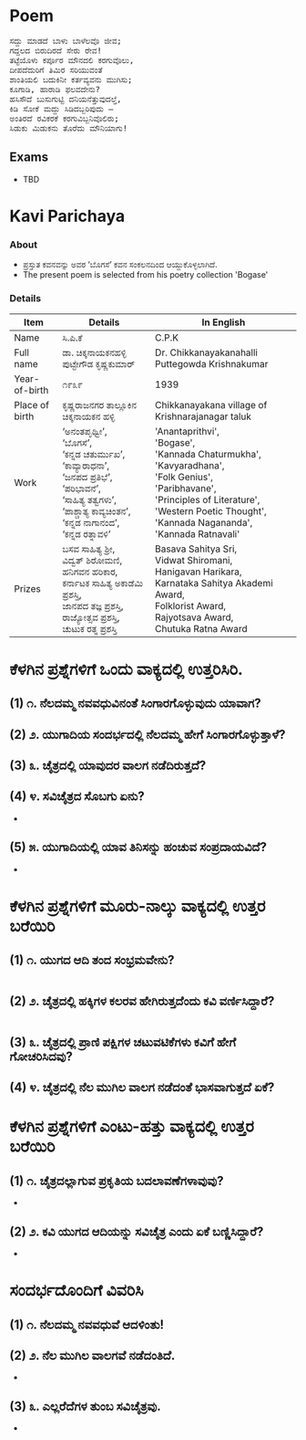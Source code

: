 # Poem
<pre>
ಸದ್ದು ಮಾಡದೆ ಬಾಳು ಬಾಳೆಲವೊ ಜೀವ;
ಗದ್ದಲದ ಬಿರುದಿರದೆ ಸೇರು ರೇವ!
ತಟ್ಟೆಯೊಳು ಕರ್ಪೂರ ಮೌನದಲಿ ಕರಗುವೊಲು,
ದೀಪದೆದುರಿಗೆ ತಿಮಿರ ಸರಿಯುವಂತೆ
ಶಾಂತಿಯಲಿ ಬದುಕಿನೀ ಕರ್ತವ್ಯವನು ಮುಗಿಸು;
ಕೂಗಾಡಿ, ಹಾರಾಡಿ ಫಲವದೇನು?
ಹಸಿಸೌದೆ ಬುಸುಗುಟ್ಟಿ ದನಿಯನೆತ್ತುವುದಲ್ತೆ,
ಕಿಡಿ ಸೋಕೆ ಮದ್ದು ಸಿಡಿದಬ್ಬರಿಪುದು –
ಅಂತಿರದೆ ರವಿಕರಕೆ ಕರಗುವಿಬ್ಬನಿವೊಲಿರು;
ಸಿಡುಕು ಮಿಡುಕನು ತೊರೆದು ಮೌನಿಯಾಗು!
</pre>

## Exams
* TBD

# Kavi Parichaya
### About 
* ಪ್ರಸ್ತುತ ಕವನವನ್ನು ಅವರ ‘ಬೊಗಸೆ’ ಕವನ ಸಂಕಲನದಿಂದ ಆಯ್ದುಕೊಳ್ಳಲಾಗಿದೆ.
* The present poem is selected from his poetry collection 'Bogase'

### Details
|Item | Details| In English|
|-|-|-|
|Name |ಸಿ.ಪಿ.ಕೆ | C.P.K
|Full name | ಡಾ. ಚಿಕ್ಕನಾಯಕನಹಳ್ಳಿ ಪುಟ್ಟೇಗೌಡ ಕೃಷ್ಣಕುಮಾರ್ | Dr. Chikkanayakanahalli Puttegowda Krishnakumar
|Year-of-birth|೧೯೩೯|1939
|Place of birth|ಕೃಷ್ಣರಾಜನಗರ ತಾಲ್ಲೂಕಿನ ಚಿಕ್ಕನಾಯಕನ ಹಳ್ಳಿ| Chikkanayakana village of Krishnarajanagar taluk
|Work |  ‘ಅನಂತಪೃಥ್ವೀ’, <br> ‘ಬೊಗಸೆ’, <br>‘ಕನ್ನಡ ಚತುರ್ಮುಖ’, <br>‘ಕಾವ್ಯಾರಾಧನಾ’,<br> ‘ಜನಪದ ಪ್ರತಿಭೆ’, <br>‘ಪರಿಭಾವನೆ’, <br>‘ಸಾಹಿತ್ಯ ತತ್ವಗಳು’, <br>‘ಪಾಶ್ಚಾತ್ಯ ಕಾವ್ಯಚಿಂತನ’, <br>‘ಕನ್ನಡ ನಾಗಾನಂದ’,<br> ‘ಕನ್ನಡ ರತ್ನಾವಳಿ’ | 'Anantaprithvi', <br> 'Bogase', <br>'Kannada Chaturmukha', <br>'Kavyaradhana',<br> 'Folk Genius', <br>'Paribhavane', <br>'Principles of Literature', <br> 'Western Poetic Thought', <br>'Kannada Nagananda',<br> 'Kannada Ratnavali'
|Prizes| ಬಸವ ಸಾಹಿತ್ಯ ಶ್ರೀ, <br> ವಿದ್ವತ್ ಶಿರೋಮಣಿ, <br> ಹನಿಗವನ ಹರಿಕಾರ, <br> ಕರ್ನಾಟಕ ಸಾಹಿತ್ಯ ಅಕಾಡೆಮಿ ಪ್ರಶಸ್ತಿ, <br> ಜಾನಪದ ತಜ್ಞ ಪ್ರಶಸ್ತಿ, <br> ರಾಜ್ಯೋತ್ಸವ ಪ್ರಶಸ್ತಿ, <br> ಚುಟುಕ ರತ್ನ ಪ್ರಶಸ್ತಿ | Basava Sahitya Sri, <br> Vidwat Shiromani, <br> Hanigavan Harikara, <br> Karnataka Sahitya Akademi Award, <br> Folklorist Award, <br> Rajyotsava Award, <br> Chutuka Ratna Award |

# ಕೆಳಗಿನ ಪ್ರಶ್ನೆಗಳಿಗೆ ಒಂದು ವಾಕ್ಯದಲ್ಲಿ ಉತ್ತರಿಸಿರಿ.
## (1) ೧. ನೆಲದಮ್ಮ ನವವಧುವಿನಂತೆ ಸಿಂಗಾರಗೊಳ್ಳುವುದು ಯಾವಾಗ?

## (2) ೨. ಯುಗಾದಿಯ ಸಂದರ್ಭದಲ್ಲಿ ನೆಲದಮ್ಮ ಹೇಗೆ ಸಿಂಗಾರಗೊಳ್ಳುತ್ತಾಳೆ?

## (3) ೩. ಚೈತ್ರದಲ್ಲಿ ಯಾವುದರ ವಾಲಗ ನಡೆದಿರುತ್ತದೆ?

## (4) ೪. ಸವಿಚೈತ್ರದ ಸೊಬಗು ಏನು?
*

## (5) ೫. ಯುಗಾದಿಯಲ್ಲಿ ಯಾವ ತಿನಿಸನ್ನು ಹಂಚುವ ಸಂಪ್ರದಾಯವಿದೆ?
*

# ಕೆಳಗಿನ ಪ್ರಶ್ನೆಗಳಿಗೆ ಮೂರು-ನಾಲ್ಕು ವಾಕ್ಯದಲ್ಲಿ ಉತ್ತರ ಬರೆಯಿರಿ
## (1) ೧. ಯುಗದ ಆದಿ ತಂದ ಸಂಭ್ರಮವೇನು?
<pre>
</pre>

## (2) ೨. ಚೈತ್ರದಲ್ಲಿ ಹಕ್ಕಿಗಳ ಕಲರವ ಹೇಗಿರುತ್ತದೆಂದು ಕವಿ ವರ್ಣಿಸಿದ್ದಾರೆ?
<pre>
</pre>

## (3) ೩. ಚೈತ್ರದಲ್ಲಿ ಪ್ರಾಣಿ ಪಕ್ಷಿಗಳ ಚಟುವಟಿಕೆಗಳು ಕವಿಗೆ ಹೇಗೆ ಗೋಚರಿಸಿದವು?

## (4) ೪. ಚೈತ್ರದಲ್ಲಿ ನೆಲ ಮುಗಿಲ ವಾಲಗ ನಡೆದಂತೆ ಭಾಸವಾಗುತ್ತದೆ ಏಕೆ?


# ಕೆಳಗಿನ ಪ್ರಶ್ನೆಗಳಿಗೆ ಎಂಟು-ಹತ್ತು  ವಾಕ್ಯದಲ್ಲಿ ಉತ್ತರ ಬರೆಯಿರಿ
## (1)  ೧. ಚೈತ್ರದಲ್ಲಾಗುವ ಪ್ರಕೃತಿಯ ಬದಲಾವಣೆಗಳಾವುವು?
*

## (2) ೨. ಕವಿ ಯುಗದ ಆದಿಯನ್ನು ಸವಿಚೈತ್ರ ಎಂದು ಏಕೆ ಬಣ್ಣಿಸಿದ್ದಾರೆ?
*

# ಸಂದರ್ಭದೊಂದಿಗೆ ವಿವರಿಸಿ
## (1) ೧. ನೆಲದಮ್ಮ ನವವಧುವೆ ಆದಳಿಂತು!

## (2) ೨. ನೆಲ ಮುಗಿಲ ವಾಲಗವೆ ನಡೆದಂತಿದೆ.
*

## (3) ೩. ಎಲ್ಲರೆದೆಗಳ ತುಂಬ ಸವಿಚೈತ್ರವು.
*

